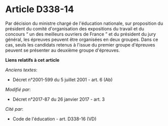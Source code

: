 # Article D338-14

Par  décision du ministre chargé de l'éducation nationale, sur proposition  du président du comité d'organisation des
expositions du travail et du  concours “ un des meilleurs ouvriers de France ” et du président du jury  général, les épreuves
peuvent être organisées en deux groupes. Dans ce  cas, seuls les candidats retenus à l'issue du premier groupe d'épreuves
peuvent se présenter au deuxième groupe d'épreuves.

**Liens relatifs à cet article**

_Anciens textes_:

  - Décret n°2001-599 du 5 juillet 2001 - art. 6 (Ab)

_Modifié par_:

  - Décret n°2017-87 du 26 janvier 2017 - art. 3

_Cité par_:

  - Code de l'éducation - art. D338-16 (VD)
